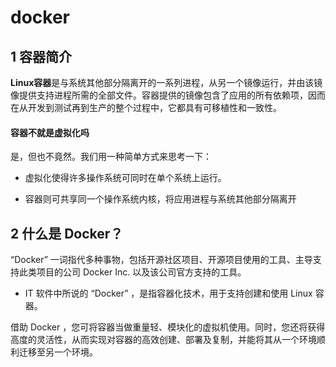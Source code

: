 # docker

## 1 容器简介

**Linux容器**是与系统其他部分隔离开的一系列进程，从另一个镜像运行，并由该镜像提供支持进程所需的全部文件。容器提供的镜像包含了应用的所有依赖项，因而在从开发到测试再到生产的整个过程中，它都具有可移植性和一致性。

#### **容器不就是虚拟化吗**

是，但也不竟然。我们用一种简单方式来思考一下：

- 虚拟化使得许多操作系统可同时在单个系统上运行。

- 容器则可共享同一个操作系统内核，将应用进程与系统其他部分隔离开



## **2 什么是 Docker？**

“Docker” 一词指代多种事物，包括开源社区项目、开源项目使用的工具、主导支持此类项目的公司 Docker Inc. 以及该公司官方支持的工具。

- IT 软件中所说的 “Docker” ，是指容器化技术，用于支持创建和使用 Linux 容器。

借助 Docker ，您可将容器当做重量轻、模块化的虚拟机使用。同时，您还将获得高度的灵活性，从而实现对容器的高效创建、部署及复制，并能将其从一个环境顺利迁移至另一个环境。